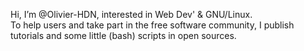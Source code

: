 Hi, I’m @Olivier-HDN, interested in Web Dev' & GNU/Linux.
<br>To help users and take part in the free software community, I publish tutorials and some little (bash) scripts in open sources.

<!---
Olivier-HDN/Olivier-HDN is a ✨ special ✨ repository because its `README.md` (this file) appears on your GitHub profile.
You can click the Preview link to take a look at your changes.
--->

